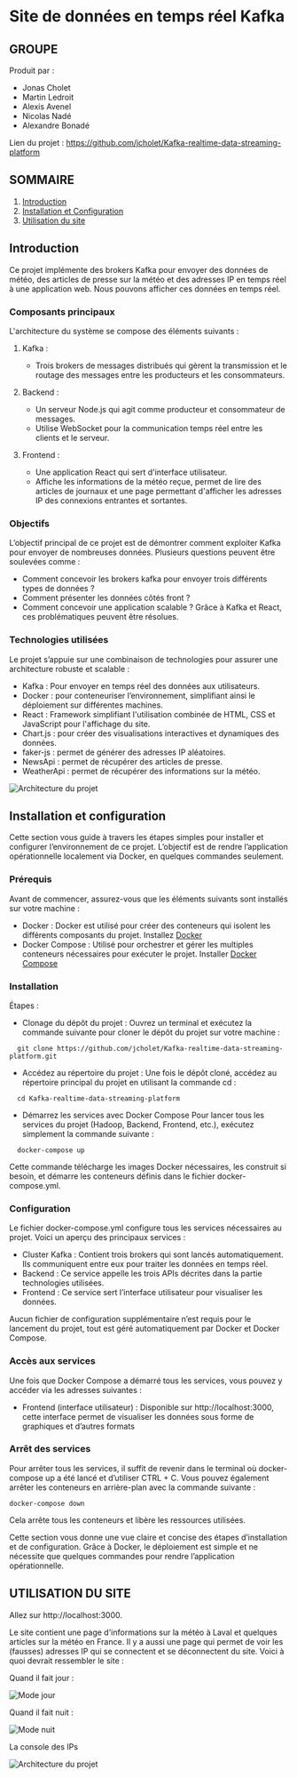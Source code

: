 # Site de données en temps réel Kafka

## GROUPE

Produit par :
- Jonas Cholet
- Martin Ledroit
- Alexis Avenel 
- Nicolas Nadé 
- Alexandre Bonadé

Lien du projet : https://github.com/jcholet/Kafka-realtime-data-streaming-platform

## SOMMAIRE

1. [Introduction](#introduction)
2. [Installation et Configuration](#installation-et-configuration)
3. [Utilisation du site](#utilisation-du-site)

## Introduction

Ce projet implémente des brokers Kafka pour envoyer des données de météo, des articles de presse sur la météo et des adresses IP en temps réel à une application web.
Nous pouvons afficher ces données en temps réel.

### Composants principaux

L'architecture du système se compose des éléments suivants :

1. Kafka :
   - Trois brokers de messages distribués qui gèrent la transmission et le routage des messages entre les producteurs et les consommateurs.

2. Backend :
   - Un serveur Node.js qui agit comme producteur et consommateur de messages.
   - Utilise WebSocket pour la communication temps réel entre les clients et le serveur.

3. Frontend :
   - Une application React qui sert d'interface utilisateur.
   - Affiche les informations de la météo reçue, permet de lire des articles de journaux et une page permettant d'afficher les adresses IP des connexions entrantes et sortantes.

### Objectifs

L’objectif principal de ce projet est de démontrer comment exploiter Kafka pour envoyer de nombreuses données. Plusieurs questions peuvent être soulevées comme :

- Comment concevoir les brokers kafka pour envoyer trois différents types de données ?
- Comment présenter les données côtés front ?
- Comment concevoir une application scalable ?
Grâce à Kafka et React, ces problématiques peuvent être résolues.

### Technologies utilisées

Le projet s’appuie sur une combinaison de technologies pour assurer une architecture robuste et scalable :

- Kafka : Pour envoyer en temps réel des données aux utilisateurs.
- Docker : pour conteneuriser l’environnement, simplifiant ainsi le déploiement sur différentes machines.
- React : Framework simplifiant l'utilisation combinée de HTML, CSS et JavaScript pour l'affichage du site.
- Chart.js : pour créer des visualisations interactives et dynamiques des données.
- faker-js : permet de générer des adresses IP aléatoires.
- NewsApi : permet de récupérer des articles de presse.
- WeatherApi : permet de récupérer des informations sur la météo.

![Architecture du projet](doc-img/diagramme_archi.png)

## Installation et configuration

Cette section vous guide à travers les étapes simples pour installer et configurer l’environnement de ce projet. L’objectif est de rendre l’application opérationnelle localement via Docker, en quelques commandes seulement.

### Prérequis

Avant de commencer, assurez-vous que les éléments suivants sont installés sur votre machine :

- Docker : Docker est utilisé pour créer des conteneurs qui isolent les différents composants du projet. Installez [Docker](https://docs.docker.com/get-started/get-docker/)
- Docker Compose : Utilisé pour orchestrer et gérer les multiples conteneurs nécessaires pour exécuter le projet. Installer [Docker Compose](https://docs.docker.com/compose/install/)

### Installation

Étapes :

- Clonage du dépôt du projet :
  Ouvrez un terminal et exécutez la commande suivante pour cloner le dépôt du projet sur votre machine :
```
  git clone https://github.com/jcholet/Kafka-realtime-data-streaming-platform.git
```

- Accédez au répertoire du projet :
  Une fois le dépôt cloné, accédez au répertoire principal du projet en utilisant la commande cd :
```
  cd Kafka-realtime-data-streaming-platform
```
- Démarrez les services avec Docker Compose
  Pour lancer tous les services du projet (Hadoop, Backend, Frontend, etc.), exécutez simplement la commande suivante :
```
  docker-compose up
```
Cette commande télécharge les images Docker nécessaires, les construit si besoin, et démarre les conteneurs définis dans le fichier docker-compose.yml.


### Configuration

Le fichier docker-compose.yml configure tous les services nécessaires au projet. Voici un aperçu des principaux services :

- Cluster Kafka : Contient trois brokers qui sont lancés automatiquement. Ils communiquent entre eux pour traiter les données en temps réel.
- Backend : Ce service appelle les trois APIs décrites dans la partie technologies utilisées.
- Frontend : Ce service sert l’interface utilisateur pour visualiser les données.

Aucun fichier de configuration supplémentaire n’est requis pour le lancement du projet, tout est géré automatiquement par Docker et Docker Compose.

### Accès aux services

Une fois que Docker Compose a démarré tous les services, vous pouvez y accéder via les adresses suivantes :

- Frontend (interface utilisateur) : Disponible sur http://localhost:3000, cette interface permet de visualiser les données sous forme de graphiques et d’autres formats

### Arrêt des services

Pour arrêter tous les services, il suffit de revenir dans le terminal où docker-compose up a été lancé et d’utiliser CTRL + C. Vous pouvez également arrêter les conteneurs en arrière-plan avec la commande suivante :
```
docker-compose down
```
Cela arrête tous les conteneurs et libère les ressources utilisées.

Cette section vous donne une vue claire et concise des étapes d’installation et de configuration. Grâce à Docker, le déploiement est simple et ne nécessite que quelques commandes pour rendre l’application opérationnelle.

## UTILISATION DU SITE

Allez sur http://localhost:3000.

Le site contient une page d'informations sur la météo à Laval et quelques articles sur la météo en France. Il y a aussi une page qui permet de voir les (fausses) adresses IP qui se connectent et se déconnectent du site.
Voici à quoi devrait ressembler le site :

Quand il fait jour : 

![Mode jour](doc-img/dayMode.png)

Quand il fait nuit : 

![Mode nuit](doc-img/nightMode.png)

La console des IPs

![Architecture du projet](doc-img/ipLogs.png)

